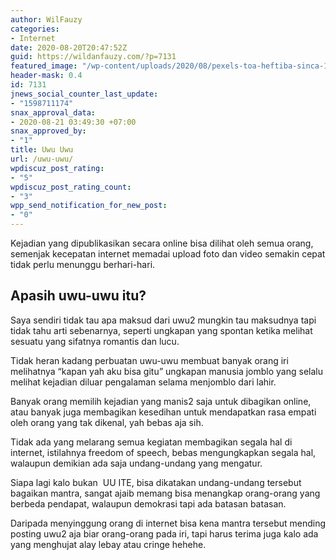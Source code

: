 ```yaml
---
author: WilFauzy
categories:
- Internet
date: 2020-08-20T20:47:52Z
guid: https://wildanfauzy.com/?p=7131
featured_image: "/wp-content/uploads/2020/08/pexels-toa-heftiba-sinca-1194420-1.jpg"
header-mask: 0.4
id: 7131
jnews_social_counter_last_update:
- "1598711174"
snax_approval_data:
- 2020-08-21 03:49:30 +07:00
snax_approved_by:
- "1"
title: Uwu Uwu
url: /uwu-uwu/
wpdiscuz_post_rating:
- "5"
wpdiscuz_post_rating_count:
- "3"
wpp_send_notification_for_new_post:
- "0"
---
```


Kejadian yang dipublikasikan secara online bisa dilihat oleh semua orang, semenjak kecepatan internet memadai upload foto dan video semakin cepat tidak perlu menunggu berhari-hari. 

## Apasih uwu-uwu itu?

Saya sendiri tidak tau apa maksud dari uwu2 mungkin tau maksudnya tapi tidak tahu arti sebenarnya, seperti ungkapan yang spontan ketika melihat sesuatu yang sifatnya romantis dan lucu.&nbsp;

Tidak heran kadang perbuatan uwu-uwu membuat banyak orang iri melihatnya &#8220;kapan yah aku bisa gitu&#8221; ungkapan manusia jomblo yang selalu melihat kejadian diluar pengalaman selama menjomblo dari lahir.&nbsp;

Banyak orang memilih kejadian yang manis2 saja untuk dibagikan online, atau banyak juga membagikan kesedihan untuk mendapatkan rasa empati oleh orang yang tak dikenal, yah bebas aja sih.&nbsp;

Tidak ada yang melarang semua kegiatan membagikan segala hal di internet, istilahnya freedom of speech, bebas mengungkapkan segala hal, walaupun demikian ada saja undang-undang yang mengatur.&nbsp;

Siapa lagi kalo bukan &nbsp;UU ITE, bisa dikatakan undang-undang tersebut bagaikan mantra, sangat ajaib memang bisa menangkap orang-orang yang berbeda pendapat, walaupun demokrasi tapi ada batasan batasan.&nbsp;

Daripada menyinggung orang di internet bisa kena mantra tersebut mending posting uwu2 aja biar orang-orang pada iri, tapi harus terima juga kalo ada yang menghujat alay lebay atau cringe hehehe.&nbsp;